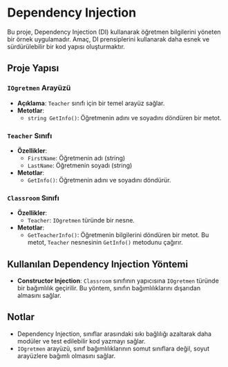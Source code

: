 # Dependency Injection

Bu proje, Dependency Injection (DI) kullanarak öğretmen bilgilerini yöneten bir örnek uygulamadır. Amaç, DI prensiplerini kullanarak daha esnek ve sürdürülebilir bir kod yapısı oluşturmaktır.

## Proje Yapısı

### `IOgretmen` Arayüzü
- **Açıklama**: `Teacher` sınıfı için bir temel arayüz sağlar.
- **Metotlar**:
  - `string GetInfo()`: Öğretmenin adını ve soyadını döndüren bir metot.

### `Teacher` Sınıfı
- **Özellikler**:
  - `FirstName`: Öğretmenin adı (string)
  - `LastName`: Öğretmenin soyadı (string)
- **Metotlar**:
  - `GetInfo()`: Öğretmenin adını ve soyadını döndürür.

### `Classroom` Sınıfı
- **Özellikler**:
  - `Teacher`: `IOgretmen` türünde bir nesne.
- **Metotlar**:
  - `GetTeacherInfo()`: Öğretmenin bilgilerini döndüren bir metot. Bu metot, `Teacher` nesnesinin `GetInfo()` metodunu çağırır.

## Kullanılan Dependency Injection Yöntemi
- **Constructor Injection**: `Classroom` sınıfının yapıcısına `IOgretmen` türünde bir bağımlılık geçirilir. Bu yöntem, sınıfın bağımlılıklarını dışarıdan almasını sağlar.


## Notlar
- Dependency Injection, sınıflar arasındaki sıkı bağlılığı azaltarak daha modüler ve test edilebilir kod yazmayı sağlar.
- `IOgretmen` arayüzü, sınıf bağımlılıklarının somut sınıflara değil, soyut arayüzlere bağımlı olmasını sağlar.

